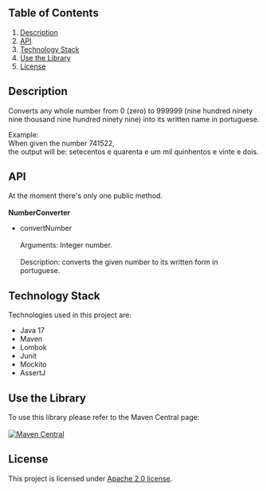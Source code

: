 ## Table of Contents

1) [Description](#Description)
2) [API](#Api)
3) [Technology Stack](#Stack)
4) [Use the Library](#Use)
5) [License](#License)

<a id="Description"></a>
## Description

Converts any whole number from 0 (zero) to 999999 (nine hundred ninety nine thousand nine hundred ninety nine) into its written name in portuguese.<br>

Example:<br>
When given the number 741522,<br>
the output will be: setecentos e quarenta e um mil quinhentos e vinte e dois.

<a id="Api"></a>
## API

At the moment there's only one public method.<br>  
**NumberConverter**
- convertNumber<br>  
  Arguments: Integer number.<br>  
  Description: converts the given number to its written form in portuguese.<br>
  <a id="Stack"></a>
## Technology Stack

Technologies used in this project are:
- Java 17
- Maven
- Lombok
- Junit
- Mockito
- AssertJ

<a id="Use"></a>
## Use the Library

To use this library please refer to the Maven Central page:<br>  
[![Maven Central](https://maven-badges.herokuapp.com/maven-central/io.github.auspicode01/number-converter/badge.svg)](https://maven-badges.herokuapp.com/maven-central/io.github.auspicode01/number-converter)

<a id="License"></a>
## License

This project is licensed under [Apache 2.0 license](http://www.apache.org/licenses/LICENSE-2.0).